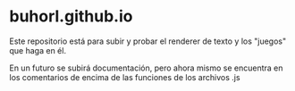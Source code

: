 # buhorl.github.io
Este repositorio está para subir y probar el renderer de texto y los "juegos" que haga en él.

En un futuro se subirá documentación, pero ahora mismo se encuentra en los comentarios de encima de las funciones de los archivos .js
